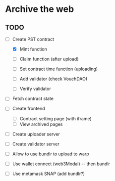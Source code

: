 # Archive the web

## TODO

- [ ] Create PST contract

  - [x] Mint function
  - [ ] Claim function (after upload)

  - [ ] Set contract time function (uploading)
  - [ ] Add validator (check VouchDAO)
  - [ ] Verify validator

- [ ] Fetch contract state

- [ ] Create frontend

  - [ ] Contract setting page (with iframe)
  - [ ] View archived pages

- [ ] Create uploader server
- [ ] Create validator server

- [ ] Allow to use bundlr to upload to warp
- [ ] Use wallet connect (web3Modal) -- then bundlr
- [ ] Use metamask SNAP (add bundlr?)
